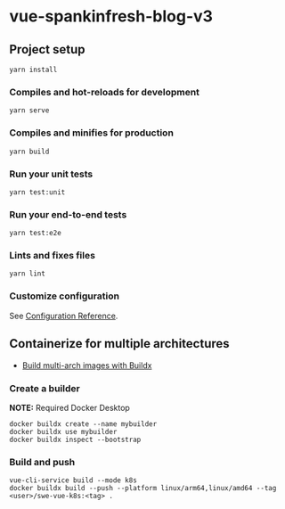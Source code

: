 # vue-spankinfresh-blog-v3

## Project setup
```
yarn install
```

### Compiles and hot-reloads for development
```
yarn serve
```

### Compiles and minifies for production
```
yarn build
```

### Run your unit tests
```
yarn test:unit
```

### Run your end-to-end tests
```
yarn test:e2e
```

### Lints and fixes files
```
yarn lint
```

### Customize configuration
See [Configuration Reference](https://cli.vuejs.org/config/).

## Containerize for multiple architectures

* [Build multi-arch images with Buildx](https://docs.docker.com/desktop/multi-arch/#build-multi-arch-images-with-buildx)

### Create a builder

__NOTE:__ Required Docker Desktop

```
docker buildx create --name mybuilder
docker buildx use mybuilder
docker buildx inspect --bootstrap
```

### Build and push
```
vue-cli-service build --mode k8s
docker buildx build --push --platform linux/arm64,linux/amd64 --tag <user>/swe-vue-k8s:<tag> .
```
